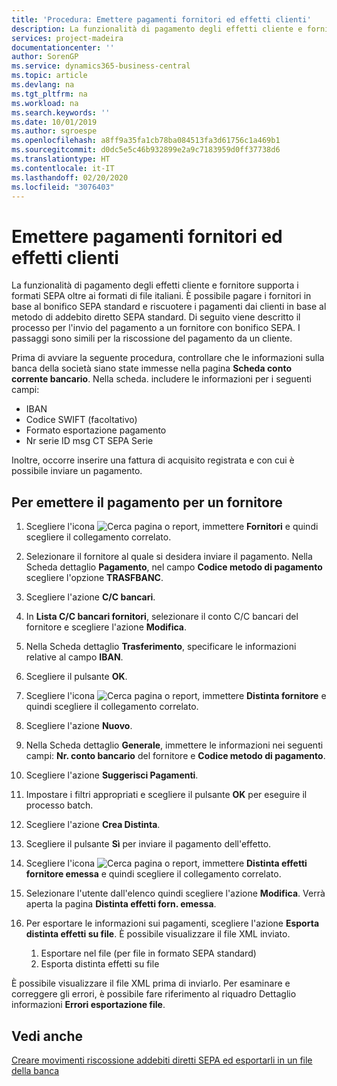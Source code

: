 ```yaml
---
title: 'Procedura: Emettere pagamenti fornitori ed effetti clienti'
description: La funzionalità di pagamento degli effetti cliente e fornitore supporta i formati SEPA oltre ai formati di file italiani.
services: project-madeira
documentationcenter: ''
author: SorenGP
ms.service: dynamics365-business-central
ms.topic: article
ms.devlang: na
ms.tgt_pltfrm: na
ms.workload: na
ms.search.keywords: ''
ms.date: 10/01/2019
ms.author: sgroespe
ms.openlocfilehash: a8ff9a35fa1cb78ba084513fa3d61756c1a469b1
ms.sourcegitcommit: d0dc5e5c46b932899e2a9c7183959d0ff37738d6
ms.translationtype: HT
ms.contentlocale: it-IT
ms.lasthandoff: 02/20/2020
ms.locfileid: "3076403"
---
```

# <a name="issue-vendor-payments-and-customer-bills"></a>Emettere pagamenti fornitori ed effetti clienti
La funzionalità di pagamento degli effetti cliente e fornitore supporta i formati SEPA oltre ai formati di file italiani. È possibile pagare i fornitori in base al bonifico SEPA standard e riscuotere i pagamenti dai clienti in base al metodo di addebito diretto SEPA standard. Di seguito viene descritto il processo per l'invio del pagamento a un fornitore con bonifico SEPA. I passaggi sono simili per la riscossione del pagamento da un cliente.  

 Prima di avviare la seguente procedura, controllare che le informazioni sulla banca della società siano state immesse nella pagina **Scheda conto corrente bancario**. Nella scheda. includere le informazioni per i seguenti campi:  

- IBAN  
- Codice SWIFT (facoltativo)  
- Formato esportazione pagamento  
- Nr serie ID msg CT SEPA Serie  

Inoltre, occorre inserire una fattura di acquisito registrata e con cui è possibile inviare un pagamento.  

## <a name="to-issue-payment-to-a-vendor"></a>Per emettere il pagamento per un fornitore  

1. Scegliere l'icona ![Cerca pagina o report](../../media/ui-search/search_small.png "Icona Cerca pagina o report"), immettere **Fornitori** e quindi scegliere il collegamento correlato.  
2. Selezionare il fornitore al quale si desidera inviare il pagamento. Nella Scheda dettaglio **Pagamento**, nel campo **Codice metodo di pagamento** scegliere l'opzione **TRASFBANC**.
3. Scegliere l'azione **C/C bancari**.  
4. In **Lista C/C bancari fornitori**, selezionare il conto C/C bancari del fornitore e scegliere l'azione **Modifica**.
5. Nella Scheda dettaglio **Trasferimento**, specificare le informazioni relative al campo **IBAN**.  
6. Scegliere il pulsante **OK**.  
7. Scegliere l'icona ![Cerca pagina o report](../../media/ui-search/search_small.png "Icona Cerca pagina o report"), immettere **Distinta fornitore** e quindi scegliere il collegamento correlato.  
8. Scegliere l'azione **Nuovo**.  
9.  Nella Scheda dettaglio **Generale**, immettere le informazioni nei seguenti campi: **Nr. conto bancario** del fornitore e **Codice metodo di pagamento**.  
10. Scegliere l'azione **Suggerisci Pagamenti**.
11. Impostare i filtri appropriati e scegliere il pulsante **OK** per eseguire il processo batch.  
12. Scegliere l'azione **Crea Distinta**.
13. Scegliere il pulsante **Sì** per inviare il pagamento dell'effetto.  
14. Scegliere l'icona ![Cerca pagina o report](../../media/ui-search/search_small.png "Icona Cerca pagina o report"), immettere **Distinta effetti fornitore emessa** e quindi scegliere il collegamento correlato.
15. Selezionare l'utente dall'elenco quindi scegliere l'azione **Modifica**. Verrà aperta la pagina **Distinta effetti forn. emessa**.  
16. Per esportare le informazioni sui pagamenti, scegliere l'azione **Esporta distinta effetti su file**. È possibile visualizzare il file XML inviato.  

    1.  Esportare nel file (per file in formato SEPA standard)  
    2.  Esporta distinta effetti su file  

È possibile visualizzare il file XML prima di inviarlo. Per esaminare e correggere gli errori, è possibile fare riferimento al riquadro Dettaglio informazioni **Errori esportazione file**.  

## <a name="see-also"></a>Vedi anche  
[Creare movimenti riscossione addebiti diretti SEPA ed esportarli in un file della banca](../../finance-collect-payments-with-sepa-direct-debit.md#creating-sepa-direct-debit-collection-entries-and-export-to-a-bank-file)
